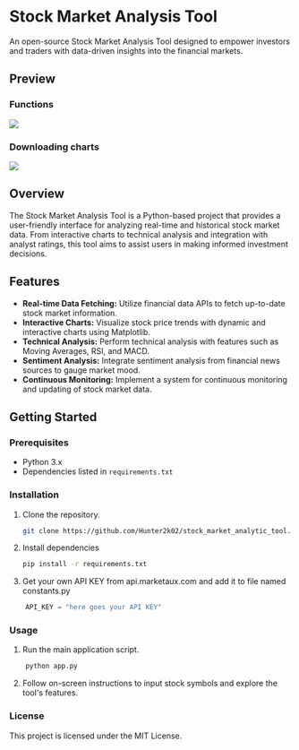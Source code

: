 # Stock Market Analysis Tool

An open-source Stock Market Analysis Tool designed to empower investors and traders with data-driven insights into the financial markets.

## Preview 

### Functions 
![](https://github.com/stock_market_analytic_tool/gifs/Functions.gif)
### Downloading charts
![](https://github.com/stock_market_analytic_tool/gifs/Download.gif)
## Overview

The Stock Market Analysis Tool is a Python-based project that provides a user-friendly interface for analyzing real-time and historical stock market data. From interactive charts to technical analysis and integration with analyst ratings, this tool aims to assist users in making informed investment decisions.

## Features

- **Real-time Data Fetching:** Utilize financial data APIs to fetch up-to-date stock market information.
- **Interactive Charts:** Visualize stock price trends with dynamic and interactive charts using Matplotlib.
- **Technical Analysis:** Perform technical analysis with features such as Moving Averages, RSI, and MACD.
- **Sentiment Analysis:** Integrate sentiment analysis from financial news sources to gauge market mood.
-  **Continuous Monitoring:** Implement a system for continuous monitoring and updating of stock market data.

## Getting Started

### Prerequisites

- Python 3.x
- Dependencies listed in `requirements.txt`

### Installation

1. Clone the repository.
   ```bash
   git clone https://github.com/Hunter2k02/stock_market_analytic_tool.git
   ```
2. Install dependencies
    ```bash
   pip install -r requirements.txt
   ```
3. Get your own API KEY from api.marketaux.com and add it to file named constants.py
```python
    API_KEY = "here goes your API KEY"
   ```

### Usage
1. Run the main application script.
```bash
    python app.py
   ```
2. Follow on-screen instructions to input stock symbols and explore the tool's features.

### License
This project is licensed under the MIT License.

